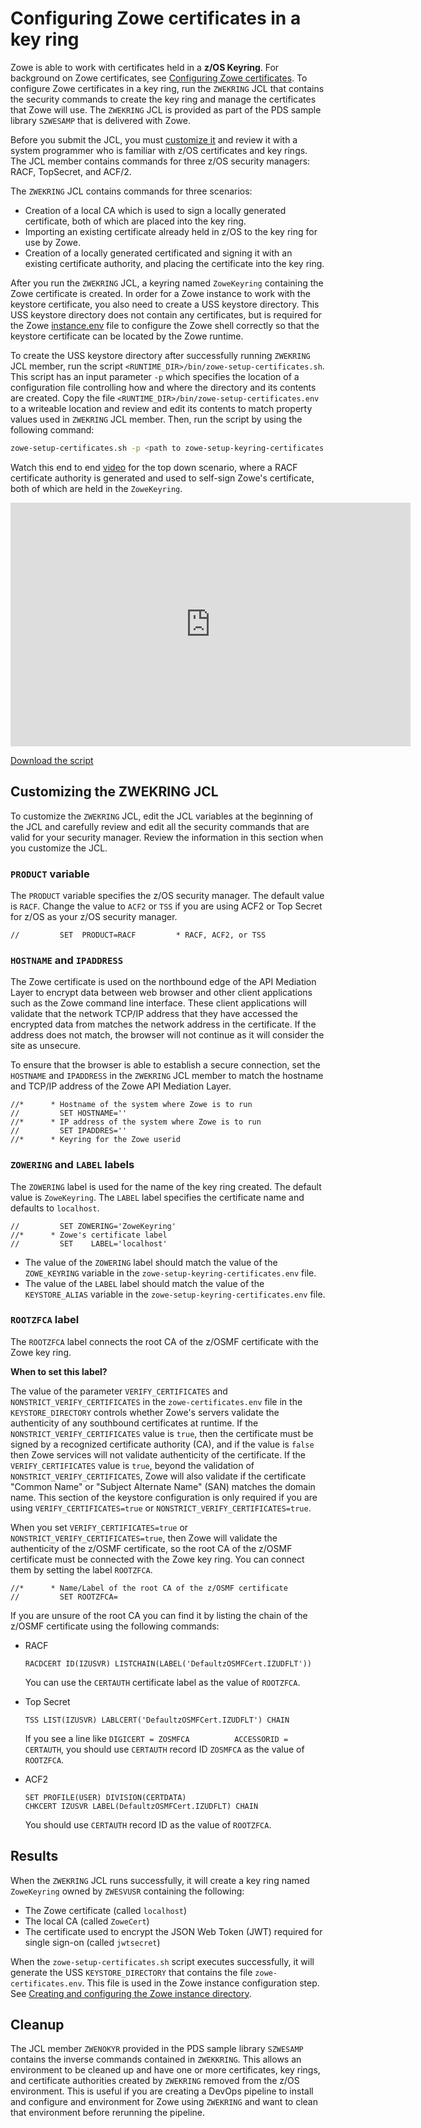 # Configuring Zowe certificates in a key ring

Zowe is able to work with certificates held in a **z/OS Keyring**.  For background on Zowe certificates, see [Configuring Zowe certificates](./configure-certificates.md). To configure Zowe certificates in a key ring, run the `ZWEKRING` JCL that contains the security commands to create the key ring and manage the certificates that Zowe will use. The `ZWEKRING` JCL is provided as part of the PDS sample library `SZWESAMP` that is delivered with Zowe. 

Before you submit the JCL, you must [customize it](#customizing-the-zwekring-jcl) and review it with a system programmer who is familiar with z/OS certificates and key rings. The JCL member contains commands for three z/OS security managers: RACF, TopSecret, and ACF/2.

The `ZWEKRING` JCL contains commands for three scenarios:

- Creation of a local CA which is used to sign a locally generated certificate, both of which are placed into the key ring.
- Importing an existing certificate already held in z/OS to the key ring for use by Zowe. 
- Creation of a locally generated certificated and signing it with an existing certificate authority, and placing the certificate into the key ring. 


After you run the `ZWEKRING` JCL, a keyring named `ZoweKeyring` containing the Zowe certificate is created.  In order for a Zowe instance to work with the keystore certificate, you also need to create a USS keystore directory.  This USS keystore directory does not contain any certificates, but is required for the Zowe [instance.env](./configure-instance-directory#keystore-configuration) file to configure the Zowe shell correctly so that the keystore certificate can be located by the Zowe runtime. 

To create the USS keystore directory after successfully running `ZWEKRING` JCL member, run the script `<RUNTIME_DIR>/bin/zowe-setup-certificates.sh`. This script has an input parameter `-p` which specifies the location of a configuration file controlling how and where the directory and its contents are created.  Copy the file `<RUNTIME_DIR>/bin/zowe-setup-certificates.env` to a writeable location and review and edit its contents to match property values used in `ZWEKRING` JCL member.  Then, run the script by using the following command:

```.sh
zowe-setup-certificates.sh -p <path to zowe-setup-keyring-certificates.env>
```

Watch this end to end [video](https://youtu.be/PGpXaje4DJk) for the top down scenario, where a RACF certificate authority is generated and used to self-sign Zowe's certificate, both of which are held in the `ZoweKeyring`.  

<iframe class="embed-responsive-item" id="youtubeplayer" title="Generate a self-signed certificate in a RACF keyring" type="text/html" width="640" height="390" src="https://www.youtube.com/embed/PGpXaje4DJk" frameborder="0" webkitallowfullscreen mozallowfullscreen allowfullscreen> </iframe>

[Download the script](/Zowe_configuration_self_signed_keyring_certificate.txt)

## Customizing the ZWEKRING JCL

To customize the `ZWEKRING` JCL, edit the JCL variables at the beginning of the JCL and carefully review and edit all the security commands that are valid for your security manager. Review the information in this section when you customize the JCL. 

### `PRODUCT` variable

The `PRODUCT` variable specifies the z/OS security manager.  The default value is `RACF`. Change the value to `ACF2` or `TSS` if you are using ACF2 or Top Secret for z/OS as your z/OS security manager.  

```
//         SET  PRODUCT=RACF         * RACF, ACF2, or TSS
```

### `HOSTNAME` and `IPADDRESS`

The Zowe certificate is used on the northbound edge of the API Mediation Layer to encrypt data between web browser and other client applications such as the Zowe command line interface. These client applications will validate that the network TCP/IP address that they have accessed the encrypted data from matches the network address in the certificate.  If the address does not match, the browser will not continue as it will consider the site as unsecure.  

To ensure that the browser is able to establish a secure connection, set the `HOSTNAME` and `IPADDRESS` in the `ZWEKRING` JCL member to match the hostname and TCP/IP address of the Zowe API Mediation Layer.  

```
//*      * Hostname of the system where Zowe is to run
//         SET HOSTNAME=''
//*      * IP address of the system where Zowe is to run
//         SET IPADDRES=''
//*      * Keyring for the Zowe userid
```

### `ZOWERING` and `LABEL` labels

The `ZOWERING` label is used for the name of the key ring created. The default value is `ZoweKeyring`.  The `LABEL` label specifies the certificate name and defaults to `localhost`.  

```
//         SET ZOWERING='ZoweKeyring'
//*      * Zowe's certificate label
//         SET    LABEL='localhost'
```

- The value of the `ZOWERING` label should match the value of the `ZOWE_KEYRING` variable in the `zowe-setup-keyring-certificates.env` file.  
- The value of the `LABEL` label should match the value of the `KEYSTORE_ALIAS` variable in the `zowe-setup-keyring-certificates.env` file.  

### `ROOTZFCA` label

<!--Configuring Zowe key ring as a trust store -->

The `ROOTZFCA` label connects the root CA of the z/OSMF certificate with the Zowe key ring. 

**When to set this label?** 

The value of the parameter `VERIFY_CERTIFICATES` and `NONSTRICT_VERIFY_CERTIFICATES` in the `zowe-certificates.env` file in the `KEYSTORE_DIRECTORY` controls whether Zowe's servers validate the authenticity of any southbound certificates at runtime.  If the `NONSTRICT_VERIFY_CERTIFICATES` value is `true`, then the certificate must be signed by a recognized certificate authority (CA), and if the value is `false` then Zowe services will not validate authenticity of the certificate.  If the `VERIFY_CERTIFICATES` value is `true`, beyond the validation of `NONSTRICT_VERIFY_CERTIFICATES`, Zowe will also validate if the certificate "Common Name" or "Subject Alternate Name" (SAN) matches the domain name. This section of the keystore configuration is only required if you are using `VERIFY_CERTIFICATES=true` or `NONSTRICT_VERIFY_CERTIFICATES=true`.  

When you set `VERIFY_CERTIFICATES=true` or `NONSTRICT_VERIFY_CERTIFICATES=true`, then Zowe will validate the authenticity of the z/OSMF certificate, so the root CA of the z/OSMF certificate must be connected with the Zowe key ring. You can connect them by setting the label `ROOTZFCA`.  

```
//*      * Name/Label of the root CA of the z/OSMF certificate
//         SET ROOTZFCA=
```

If you are unsure of the root CA you can find it by listing the chain of the z/OSMF certificate using the following commands:

- RACF 	
   ```	
   RACDCERT ID(IZUSVR) LISTCHAIN(LABEL('DefaultzOSMFCert.IZUDFLT'))
   ```

   You can use the `CERTAUTH` certificate label as the value of `ROOTZFCA`.
- Top Secret	
   ```
   TSS LIST(IZUSVR) LABLCERT('DefaultzOSMFCert.IZUDFLT') CHAIN
   ```

   If you see a line like `DIGICERT = ZOSMFCA          ACCESSORID = CERTAUTH`, you should use `CERTAUTH` record ID `ZOSMFCA` as the value of `ROOTZFCA`.
- ACF2	
   ```	
   SET PROFILE(USER) DIVISION(CERTDATA)
   CHKCERT IZUSVR LABEL(DefaultzOSMFCert.IZUDFLT) CHAIN
   ```

   You should use `CERTAUTH` record ID as the value of `ROOTZFCA`.

<!--

 - The Zowe certificate must be connected to the key ring together with its CA chain (all certificates in the chain). 	

   The ZWEKRING has two variables `ITRMZWCA` and `ROOTZWCA` and corresponding "connect to keyring" commands that support the scenario where the Zowe certificate has one intermediate CA and the root CA in its CA chain. If your Zowe certificate has no intermediate CA or has more than one intermediate CA, then you must add or remove the connecting commands accordingly.	

   To find out what the certificate's CA chain is, you can use the example commands in the previous note.	

   If Zowe certificate is self-signed or signed by the local Zowe CA, then ignore `ITRMZWCA` and `ROOTZWCA` variables. In this case, you might see error messages in the JCL related to the `ITRMZWCA` and `ROOTZWCA` variables.	


 - You can share a certificate with Zowe if the certificate is already stored in the security manager's database. Such a certificate should be owned by the special SITE ACID (CERTSITE ACID for Top Secret or SITECERT ACID for ACF2).	

   In this scenario, you must modify the "connect to keyring" security command so that it connects the SITE owned certificate to the Zowe key ring. Also, you must allow the ZWESVUSR acid to extract private key from the SITE owned certificate. You can do that by uncommenting the security command in the ZWEKRING JCL that gives ZWESVUSR CONTROL access to the `IRR.DIGTCERT.GENCERT` resource.	

After the ZWEKRING JCL successfully configures the certificates and key ring, you must customize the `zowe-setup-keyring certificate.env` file and run the `zowe-setup-certificate.sh` script so that Zowe knows what the key ring and certificate names are. In the `zowe-setup-keyring-certificate.env` file, customize the key ring related variables:	

- `GENERATE_CERTS_FOR_KEYRING`	

   Must be set to `false` so that the `zowe-setup-certificate.sh` script does not repeat the job already done by the ZWEKRING JCL. Defaults to `false` value.	

- `VERIFY_CERTIFICATES` 	

   If set to true, the key ring must contain root CA of the z/OSMF certificate (it must be configured by the ZWEKRING JCL).	

- `KEYSTORE_ALIAS`	

   The certificate alias must match either the `LABEL` variable in the ZWEKRING JCL or the label of the certificate already stored in the security manager's database.	

- `ZOWE_USER_ID` 	

   The owner of the key ring matches the `ZOWEUSER` variable in the ZWEKRING JCL. Defaults to the `ZWESVUSR` user ID. 	

- `ZOWE_KEYRING` 	

   The key ring name matches the `ZOWERING` variable in the ZWEKRING JCL. 	

    **Warning:** If the variable is empty, then the script generates certificates to UNIX keystore files. 	

-->

## Results

When the `ZWEKRING` JCL runs successfully, it will create a key ring named `ZoweKeyring` owned by `ZWESVUSR` containing the following: 
- The Zowe certificate (called `localhost`)
- The local CA (called `ZoweCert`)
- The certificate used to encrypt the JSON Web Token (JWT) required for single sign-on (called `jwtsecret`)

When the `zowe-setup-certificates.sh` script executes successfully, it will generate the USS `KEYSTORE_DIRECTORY` that contains the file `zowe-certificates.env`. This file is used in the Zowe instance configuration step. See [Creating and configuring the Zowe instance directory](../user-guide/configure-instance-directory.md#keystore-configuration).

## Cleanup

The JCL member `ZWENOKYR` provided in the PDS sample library `SZWESAMP` contains the inverse commands contained in `ZWEKKRING`. This allows an environment to be cleaned up and have one or more certificates, key rings, and certificate authorities created by `ZWEKRING` removed from the z/OS environment.  This is useful if you are creating a DevOps pipeline to install and configure and environment for Zowe using `ZWEKRING` and want to clean that environment before rerunning the pipeline.
